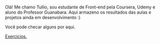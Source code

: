 Olá! Me chamo Tullio, sou estudante de Front-end pela Coursera, Udemy e aluno do Professor Guanabara. 
Aqui armazeno os resultados das aulas e projetos ainda em desenvolvimento :)

Você pode checar alguns por aqui.


<a href="index.html">Exercicios.</a>

